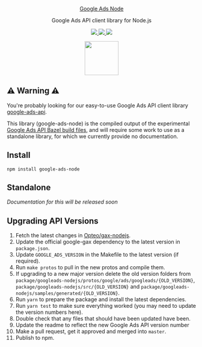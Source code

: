 <p align="center">
  <a href="https://github.com/opteo/google-ads-node">
    Google Ads Node
  </a>
</p>

<p align="center">
  Google Ads API client library for Node.js
</p>

<p align="center">
  <a href="https://developers.google.com/google-ads/api/docs/release-notes">
    <img src="https://img.shields.io/badge/google%20ads-v12-009688.svg?style=flat-square">
  </a>
  <a href="https://www.npmjs.com/package/google-ads-node">
    <img src="https://img.shields.io/npm/v/google-ads-node.svg?style=flat-square">
  </a>
  <a>
    <img src="https://img.shields.io/npm/dm/google-ads-node.svg?style=flat-square">
    </a>
</p>

<p align="center">
  <a href="https://opteo.com">
    <img src="https://app.opteo.com/favicon.png" width="90" height="90">
  </a>
</p>

## ⚠️ Warning ⚠️

You're probably looking for our easy-to-use Google Ads API client library [google-ads-api](https://github.com/opteo/google-ads-api).

This library (google-ads-node) is the compiled output of the experimental [Google Ads API Bazel build files](https://github.com/googleapis/googleapis/tree/master/google/ads/googleads#build-files-experimental), and will require some work to use as a standalone library, for which we currently provide no documentation.

## Install

```
npm install google-ads-node
```

## Standalone

_Documentation for this will be released soon_

## Upgrading API Versions

1. Fetch the latest changes in [Opteo/gax-nodejs](https://github.com/Opteo/gax-nodejs).
1. Update the official google-gax dependency to the latest version in `package.json`.
1. Update `GOOGLE_ADS_VERSION` in the Makefile to the latest version (if required).
1. Run `make protos` to pull in the new protos and compile them.
1. If upgrading to a new major version delete the old version folders from `package/googleads-nodejs/protos/google/ads/googleads/{OLD_VERSION}`, `package/googleads-nodejs/src/{OLD_VERSION}` and `package/googleads-nodejs/samples/generated/{OLD_VERSION}`.
1. Run `yarn` to prepare the package and install the latest dependencies.
1. Run `yarn test` to make sure everything worked (you may need to update the version numbers here).
1. Double check that any files that should have been updated have been.
1. Update the readme to reflect the new Google Ads API version number
1. Make a pull request, get it approved and merged into `master`.
1. Publish to npm.
